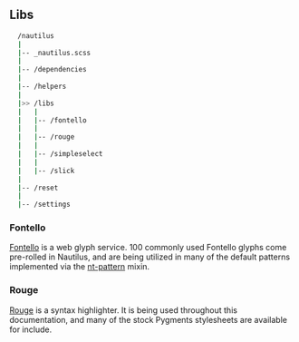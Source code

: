 ## Libs

~~~ bash
  /nautilus
  |
  |-- _nautilus.scss
  |
  |-- /dependencies
  |
  |-- /helpers
  |
  |>> /libs
  |   |
  |   |-- /fontello
  |   |
  |   |-- /rouge
  |   |
  |   |-- /simpleselect
  |   |
  |   |-- /slick
  |
  |-- /reset
  |
  |-- /settings
~~~

### Fontello

[Fontello](http://fontello.com/) is a web glyph service. 100 commonly used Fontello glyphs come pre-rolled in Nautilus, and are being utilized in many of the default patterns implemented via the [nt-pattern](#ntpattern) mixin. 

### Rouge

[Rouge](https://github.com/jneen/rouge) is a syntax highlighter.  It is being used throughout this documentation, and many of the stock Pygments stylesheets are available for include.
